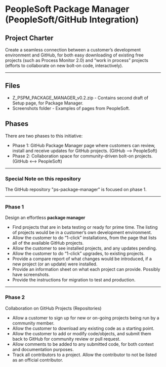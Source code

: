 # PeopleSoft Package Manager (PeopleSoft/GitHub Integration)
## Project Charter
Create a seamless connection between a customer’s development environment and GitHub, for both easy downloading of existing free projects (such as Process Monitor 2.0) and “work in process” projects (efforts to collaborate on new bolt-on code, interactively).
***
## Files
* Z_PSPM_PACKAGE_MANAGER_v0.2.zip - Contains second draft of Setup page, for Package Manager.
* Screenshots folder - Examples of pages from PeopleSoft.
## Phases
There are two phases to this initiative:
* Phase 1:  GitHub Package Manager page where customers can review, install and receive updates for GitHub projects.  (GitHub --> PeopleSoft)
* Phase 2:  Collaboration space for community-driven bolt-on projects.  (GitHub <--> PeopleSoft)
***
### Special Note on this repository
The GitHub repository "ps-package-manager" is focused on phase 1.
***
### Phase 1
Design an effortless **package manager**
* Find projects that are in beta testing or ready for prime time.  The listing of projects would be in a customer’s own development environment.
* Allow the customer to do “1-click” installations, from the page that lists all of the available GitHub projects.
* Allow the customer to see installed projects, and any updates pending.
* Allow the customer to do “1-click” upgrades, to existing projects.
* Provide a compare report of what changes would be introduced, if a new project (or an update) were installed.
* Provide an information sheet on what each project can provide.  Possibly have screenshots.
* Provide the instructions for migration to test and production.
***
### Phase 2
Collaboration on GitHub Projects (Repositories)
* Allow a customer to sign up for new or on-going projects being run by a community member.
* Allow the customer to download any existing code as a starting point.
* Allow the customer to add or modify code/objects, and submit them back to GitHub for community review or pull request.
* Allow comments to be added to any submitted code, for both context and documentation purposes.
* Track all contributors to a project.  Allow the contributor to not be listed as an official contributor. 
